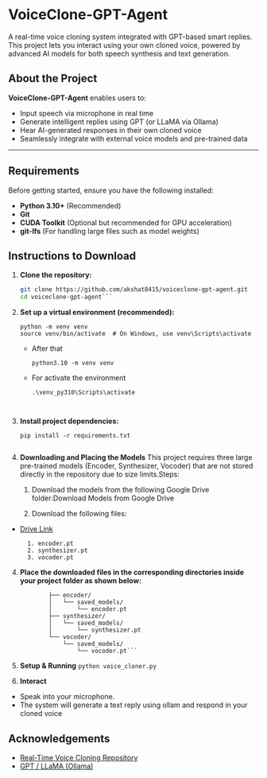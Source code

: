 
# VoiceClone-GPT-Agent

A real-time voice cloning system integrated with GPT-based smart replies. This project lets you interact using your own cloned voice, powered by advanced AI models for both speech synthesis and text generation.


## About the Project

**VoiceClone-GPT-Agent** enables users to:

- Input speech via microphone in real time
- Generate intelligent replies using GPT (or LLaMA via Ollama)
- Hear AI-generated responses in their own cloned voice
- Seamlessly integrate with external voice models and pre-trained data

---


## Requirements

Before getting started, ensure you have the following installed:

- **Python 3.10+** (Recommended)
- **Git**
- **CUDA Toolkit** (Optional but recommended for GPU acceleration)
- **git-lfs** (For handling large files such as model weights)


## Instructions to Download

1. **Clone the repository:**

   ```bash
   git clone https://github.com/akshat8415/voiceclone-gpt-agent.git
   cd voiceclone-gpt-agent```


2. **Set up a virtual environment (recommended):**

    ```
   python -m venv venv
   source venv/bin/activate  # On Windows, use venv\Scripts\activate
   ```

    - After that
        ```
      python3.10 -m venv venv
    - For activate the environment
        ```
      .\venv_py310\Scripts\activate 
 


4. **Install project dependencies:**

    ```
   pip install -r requirements.txt


6. **Downloading and Placing the Models**
This project requires three large pre-trained models (Encoder, Synthesizer, Vocoder) that are not stored directly in the repository due to size limits.Steps:

    1. Download the models from the following Google Drive folder:Download Models from Google Drive     

    2. Download the following files:
- [Drive Link](https://drive.google.com/drive/folders/1Gwf02JQkOkzyxWJDbbpJWKAE3HjzhpVO?usp=drive_link)

        1. encoder.pt
        2. synthesizer.pt
        3. vocoder.pt

4. **Place the downloaded files in the corresponding directories inside your project folder as shown below:**

    ```voiceclone-gpt-agent/
            ├── encoder/
            │   └── saved_models/
            │       └── encoder.pt
            ├── synthesizer/
            │   └── saved_models/
            │       └── synthesizer.pt
            └── vocoder/
                └── saved_models/
                    └── vocoder.pt```

5. **Setup & Running**
    ``python voice_cloner.py``

6. **Interact**
- Speak into your microphone.
- The system will generate a text reply using ollam and respond in your cloned voice

## Acknowledgements

- [Real-Time Voice Cloning Repository](https://github.com/CorentinJ/Real-Time-Voice-Cloning)
- [GPT / LLaMA (Ollama)](https://ollama.com)

